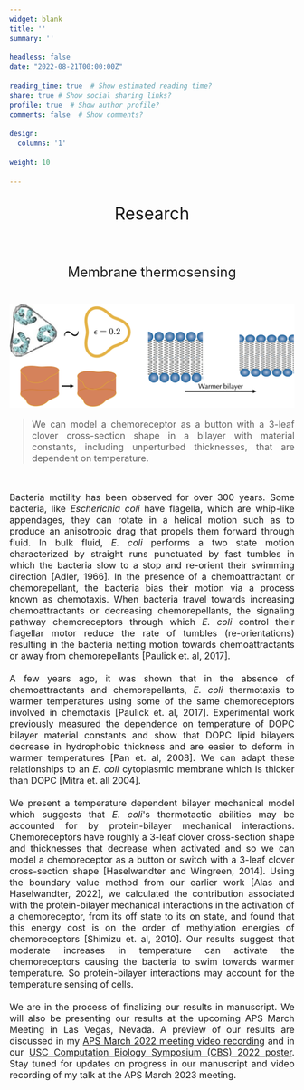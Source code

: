 ```yaml
---
widget: blank
title: ''
summary: ''

headless: false
date: "2022-08-21T00:00:00Z"

reading_time: true  # Show estimated reading time?
share: true # Show social sharing links?
profile: true  # Show author profile?
comments: false  # Show comments?

design:
  columns: '1'

weight: 10

---
```

<center><p style="font-size: 30px">Research</p></center><br>

<center><p style="font-size: 24px">Membrane thermosensing</p></center><br>

<img src="thermosensing_cover.png">

> <p style="font-size: 16px" align="justify">We can model a chemoreceptor as a button with a 3-leaf clover cross-section shape in a bilayer with material constants, including unperturbed thicknesses, that are dependent on temperature.</p>
<br>
<p style="font-size: 16px" align="justify">Bacteria motility has been observed for over 300 years. Some bacteria, like <i>Escherichia coli</i> have flagella, which are whip-like appendages, they can rotate in a helical motion such as to produce an anisotropic drag that propels them forward through fluid. In bulk fluid, <i>E. coli</i> performs a two state motion characterized by straight runs punctuated by fast tumbles in which the bacteria slow to a stop and re-orient their swimming direction [Adler, 1966]. In the presence of a chemoattractant or chemorepellant, the bacteria bias their motion via a process known as chemotaxis. When bacteria travel towards increasing chemoattractants or decreasing chemorepellants, the signaling pathway chemoreceptors through which <i>E. coli</i> control their flagellar motor reduce the rate of tumbles (re-orientations) resulting in the bacteria netting motion towards chemoattractants or away from chemorepellants [Paulick et. al, 2017].
<br><br>
A few years ago, it was shown that in the absence of chemoattractants and chemorepellants, <i>E. coli</i> thermotaxis to warmer temperatures using some of the same chemoreceptors involved in chemotaxis [Paulick et. al, 2017]. Experimental work previously measured the dependence on temperature of DOPC bilayer material constants and show that DOPC lipid bilayers decrease in hydrophobic thickness and are easier to deform in warmer temperatures [Pan et. al, 2008]. We can adapt these relationships to an <i>E. coli</i> cytoplasmic membrane which is thicker than DOPC [Mitra et. all 2004].
<br><br>
We present a temperature dependent bilayer mechanical model which suggests that <i>E. coli</i>'s thermotactic abilities may be accounted for by protein-bilayer mechanical interactions. Chemoreceptors have roughly a 3-leaf clover cross-section shape and thicknesses that decrease when activated and so we can model a chemoreceptor as a button or switch with a 3-leaf clover cross-section shape [Haselwandter and Wingreen, 2014]. Using the boundary value method from our earlier work [Alas and Haselwandter, 2022], we calculated the contribution associated with the protein-bilayer mechanical interactions in the activation of a chemoreceptor, from its off state to its on state, and found that this energy cost is on the order of methylation energies of chemoreceptors [Shimizu et. al, 2010]. Our results suggest that moderate increases in temperature can activate the chemoreceptors causing the bacteria to swim towards warmer temperature. So protein-bilayer interactions may account for the temperature sensing of cells. 
<br><br>
We are in the process of finalizing our results in manuscript. We will also be presenting our results at the upcoming APS March Meeting in Las Vegas, Nevada. A preview of our results are discussed in my <a href="https://www.youtube.com/embed/bMl28r7R7YY">APS March 2022 meeting video recording</a> and in our <a href="https://www.cdalas.com/posters/qcb-2022/qcb-2022-poster.pdf">USC Computation Biology Symposium (CBS) 2022 poster</a>. Stay tuned for updates on progress in our manuscript and video recording of my talk at the APS March 2023 meeting.
</p>